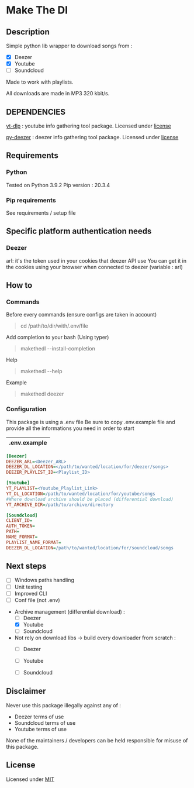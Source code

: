 # Make The Dl

## Description
Simple python lib wrapper to download songs from :
- [x] Deezer
- [x] Youtube
- [ ] Soundcloud

Made to work with playlists.

All downloads are made in MP3 320 kbit/s.

## DEPENDENCIES

[yt-dlp](https://github.com/yt-dlp/yt-dlp) : youtube info gathering tool package. Licensed under [license](https://github.com/yt-dlp/yt-dlp/blob/master/LICENSE)

[py-deezer](https://github.com/acgonzales/pydeezer) : deezer info gathering tool package. Licensed under [license](https://choosealicense.com/licenses/gpl-3.0/)


## Requirements

### Python

Tested on Python 3.9.2
Pip version : 20.3.4

### Pip requirements
See requirements / setup file

## Specific platform authentication needs

### Deezer
arl: it's the token used in your cookies that deezer API use
You can get it in the cookies using your browser when connected to deezer (variable : arl)


## How to

### Commands

Before every commands (ensure configs are taken in account)
> cd /path/to/dir/with/.env/file

Add completion to your bash (Using typer)
> makethedl --install-completion

Help
> makethedl --help

Example
> makethedl deezer


### Configuration

This package is using a .env file
Be sure to copy .env.example file and provide all the informations you need in order to start

| .env.example | 
| --- |
```ini 
[Deezer]
DEEZER_ARL=<Deezer_ARL>
DEEZER_DL_LOCATION=</path/to/wanted/location/for/deezer/songs>
DEEZER_PLAYLIST_ID=<Playlist_ID>

[Youtube]
YT_PLAYLIST=<Youtube_Playlist_Link>
YT_DL_LOCATION=/path/to/wanted/location/for/youtube/songs
#Where download archive should be placed (differential download)
YT_ARCHIVE_DIR=/path/to/archive/directory

[Soundcloud]
CLIENT_ID=
AUTH_TOKEN=
PATH=
NAME_FORMAT=
PLAYLIST_NAME_FORMAT=
DEEZER_DL_LOCATION=/path/to/wanted/location/for/soundcloud/songs
```


## Next steps
- [ ] Windows paths handling
- [ ] Unit testing
- [ ] Improved CLI
- [ ] Conf file (not .env)
- Archive management (differential download) :
    - [ ] Deezer
    - [x] Youtube
    - [ ] Soundcloud
- Not rely on download libs -> build every downloader from scratch :
    - [ ] Deezer
    - [ ] Youtube
    - [ ] Soundcloud


## Disclaimer

Never use this package illegally against any of :
- Deezer terms of use
- Soundcloud terms of use
- Youtube terms of use

None of the maintainers / developers can be held responsible for misuse of this package.


## License

Licensed under [MIT](https://choosealicense.com/licenses/mit/)